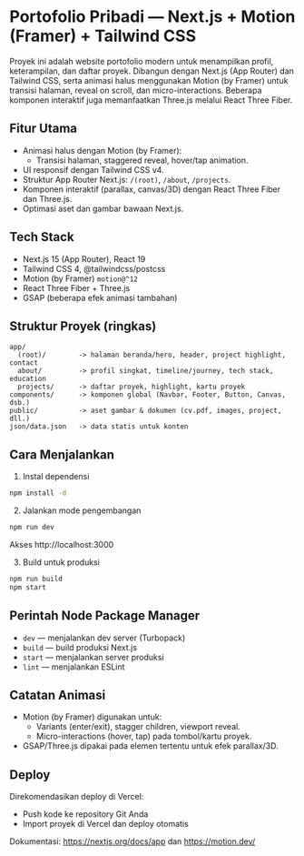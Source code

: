 # Portofolio Pribadi — Next.js + Motion (Framer) + Tailwind CSS

Proyek ini adalah website portofolio modern untuk menampilkan profil, keterampilan, dan daftar proyek. Dibangun dengan Next.js (App Router) dan Tailwind CSS, serta animasi halus menggunakan Motion (by Framer) untuk transisi halaman, reveal on scroll, dan micro-interactions. Beberapa komponen interaktif juga memanfaatkan Three.js melalui React Three Fiber.

## Fitur Utama

- Animasi halus dengan Motion (by Framer):
  - Transisi halaman, staggered reveal, hover/tap animation.
- UI responsif dengan Tailwind CSS v4.
- Struktur App Router Next.js: `/(root)`, `/about`, `/projects`.
- Komponen interaktif (parallax, canvas/3D) dengan React Three Fiber dan Three.js.
- Optimasi aset dan gambar bawaan Next.js.

## Tech Stack

- Next.js 15 (App Router), React 19
- Tailwind CSS 4, @tailwindcss/postcss
- Motion (by Framer) `motion@^12`
- React Three Fiber + Three.js
- GSAP (beberapa efek animasi tambahan)

## Struktur Proyek (ringkas)

```
app/
  (root)/        -> halaman beranda/hero, header, project highlight, contact
  about/         -> profil singkat, timeline/journey, tech stack, education
  projects/      -> daftar proyek, highlight, kartu proyek
components/      -> komponen global (Navbar, Footer, Button, Canvas, dsb.)
public/          -> aset gambar & dokumen (cv.pdf, images, project, dll.)
json/data.json   -> data statis untuk konten
```

## Cara Menjalankan

1. Instal dependensi

```bash
npm install -d
```

2. Jalankan mode pengembangan

```bash
npm run dev
```

Akses http://localhost:3000

3. Build untuk produksi

```bash
npm run build
npm start
```

## Perintah Node Package Manager

- `dev` — menjalankan dev server (Turbopack)
- `build` — build produksi Next.js
- `start` — menjalankan server produksi
- `lint` — menjalankan ESLint

## Catatan Animasi

- Motion (by Framer) digunakan untuk:
  - Variants (enter/exit), stagger children, viewport reveal.
  - Micro-interactions (hover, tap) pada tombol/kartu proyek.
- GSAP/Three.js dipakai pada elemen tertentu untuk efek parallax/3D.

## Deploy

Direkomendasikan deploy di Vercel:

- Push kode ke repository Git Anda
- Import proyek di Vercel dan deploy otomatis

Dokumentasi: https://nextjs.org/docs/app dan https://motion.dev/
